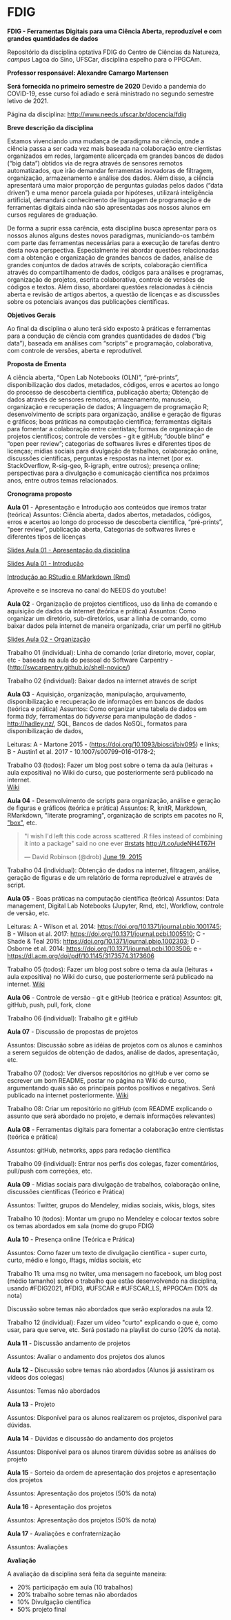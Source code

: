 # FDIG

**FDIG - Ferramentas Digitais para uma Ciência Aberta, reproduzível e com grandes quantidades de dados**

Repositório da disciplina optativa FDIG do Centro de Ciências da Natureza, *campus* Lagoa do Sino, UFSCar, disciplina espelho para o PPGCAm.

**Professor responsável: Alexandre Camargo Martensen**

**Será fornecida no primeiro semestre de 2020** Devido a pandemia do COVID-19, esse curso foi adiado e será ministrado no segundo semestre letivo de 2021.

Página da disciplina: http://www.needs.ufscar.br/docencia/fdig

**Breve descrição da disciplina**

Estamos vivenciando uma mudança de paradigma na ciência, onde a ciência passa a ser cada vez mais baseada na colaboração entre cientistas organizados em redes, largamente alicerçada em grandes bancos de dados (“big data”) obtidos via de regra através de sensores remotos automatizados, que irão demandar ferramentas inovadoras de filtragem, organização, armazenamento e análise dos dados. Além disso, a ciência apresentará uma maior proporção de perguntas guiadas pelos dados (“data driven”) e uma menor parcela guiada por hipóteses, utilizará inteligência artificial, demandará conhecimento de linguagem de programação e de ferramentas digitais ainda não são apresentadas aos nossos alunos em cursos regulares de graduação.

De forma a suprir essa carência, esta disciplina busca apresentar para os nossos alunos alguns destes novos paradigmas, municiando-os também com parte das ferramentas necessárias para a execução de tarefas dentro desta nova perspectiva. Especialmente irei abordar questões relacionadas com a obtenção e organização de grandes bancos de dados, análise de grandes conjuntos de dados através de scripts, colaboração científica através do compartilhamento de dados, códigos para análises e programas, organização de projetos, escrita colaborativa, controle de versões de códigos e textos. Além disso, abordarei questões relacionadas à ciência aberta e revisão de artigos abertos, a questão de licenças e as discussões sobre os potenciais avanços das publicações científicas.

**Objetivos Gerais**

Ao final da disciplina o aluno terá sido exposto à práticas e ferramentas para a condução de ciência com grandes quantidades de dados (“big data”), baseada em análises com “scripts” e programação, colaborativa, com controle de versões, aberta e reprodutível. 

**Proposta de Ementa**

A ciência aberta, “Open Lab Notebooks (OLN)”, “pré-prints”, disponibilização dos dados, metadados, códigos, erros e acertos ao longo do processo de descoberta científica, publicação aberta; Obtenção de dados através de sensores remotos, armazenamento, manuseio, organização e recuperação de dados; A linguagem de programação R; desenvolvimento de scripts para organização, análise e geração de figuras e gráficos; boas práticas na computação científica; ferramentas digitais para fomentar a colaboração entre cientistas; formas de organização de projetos científicos; controle de versões - git e gitHub; “double blind” e “open peer review”; categorias de softwares livres e diferentes tipos de licenças; mídias sociais para divulgação de trabalhos, colaboração online, discussões científicas, perguntas e respostas na internet (por ex. StackOverflow, R-sig-geo, R-igraph, entre outros); presença online; perspectivas para a divulgação e comunicação científica nos próximos anos, entre outros temas relacionados.

**Cronograma proposto**

**Aula 01** - Apresentação e Introdução aos conteúdos que iremos tratar (teórica)
Assuntos:  Ciência aberta, dados abertos, metadados, códigos, erros e acertos ao longo do processo de descoberta científica, “pré-prints”, "peer review”, publicação aberta, Categorias de softwares livres e diferentes tipos de licenças

[Slides Aula 01 - Apresentação da disciplina](https://drive.google.com/open?id=1zVDjiZ49_9sy6X08SEPxc2X2ZwN-3WRa)

[Slides Aula 01 - Introdução](https://github.com/alecamar/FDIG/blob/master/Aula_02_Introducao.html)

[Introdução ao RStudio e RMarkdown (Rmd)](https://youtu.be/vjFmEGkpfFs)

Aproveite e se inscreva no canal do NEEDS do youtube!

**Aula 02** - Organização de projetos científicos, uso da linha de comando e aquisição de dados da internet (teórica e prática)
Assuntos: Como organizar um diretório, sub-diretórios, usar a linha de comando, como baixar dados pela internet de maneira organizada, criar um perfil no gitHub

[Slides Aula 02 - Organização](https://github.com/alecamar/FDIG/blob/master/Aula_02_Organizacao.html)

Trabalho 01 (individual): Linha de comando (criar diretorio, mover, copiar, etc - baseada na aula do pessoal do Software Carpentry - (http://swcarpentry.github.io/shell-novice/)

Trabalho 02 (individual): Baixar dados na internet através de script

**Aula 03** - Aquisição, organização, manipulação, arquivamento, disponibilização e recuperação de informações em bancos de dados (teórica e prática)
Assuntos:  Como organizar uma tabela de dados em forma *tidy*, ferramentas do *tidyverse* para manipulação de dados - http://hadley.nz/, SQL, Bancos de dados NoSQL, formatos para disponibilização de dados,

Leituras: 
A - Martone 2015 - (https://doi.org/10.1093/biosci/biv095) e links; B - Austin1 et al. 2017 - 10.1007/s00799-016-0178-2;

Trabalho 03 (todos): Fazer um blog post sobre o tema da aula (leituras + aula expositiva) no Wiki do curso, que posteriormente será publicado na internet.  
[Wiki](https://docs.google.com/document/d/1ofYoa8K2Inhz5gR_qv0TgSNzf52kHvnHbdAE-dKG__M/edit?usp=sharing)

**Aula 04** - Desenvolvimento de scripts para organização, análise e geração de figuras e gráficos (teórica e prática)
Assuntos: R, knitR, Markdown, RMarkdown, "literate programing", organização de scripts em pacotes no R, <a href="https://github.com/klmr/box">"box"</a>, etc.

<blockquote class="twitter-tweet"><p lang="en" dir="ltr">&quot;I wish I&#39;d left this code across scattered .R files instead of combining it into a package&quot; said no one ever <a href="https://twitter.com/hashtag/rstats?src=hash&amp;ref_src=twsrc%5Etfw">#rstats</a> <a href="http://t.co/udeNH4T67H">http://t.co/udeNH4T67H</a></p>&mdash; David Robinson (@drob) <a href="https://twitter.com/drob/status/611885584584441856?ref_src=twsrc%5Etfw">June 19, 2015</a></blockquote> 

Trabalho 04 (individual): Obtenção de dados na internet, filtragem, análise, geração de figuras e de um relatório de forma reproduzível e através de script.

**Aula 05** - Boas práticas na computação científica (teórica)
Assuntos: Data management, Digital Lab Notebooks (Jupyter, Rmd, etc), Workflow, controle de versão, etc.  

Leituras: 
A - Wilson et al. 2014: https://doi.org/10.1371/journal.pbio.1001745; B - Wilson et al. 2017: https://doi.org/10.1371/journal.pcbi.1005510; 
C - Shade & Teal 2015: https://doi.org/10.1371/journal.pbio.1002303; D - Osborne et al. 2014: https://doi.org/10.1371/journal.pcbi.1003506; e - https://dl.acm.org/doi/pdf/10.1145/3173574.3173606

Trabalho 05 (todos): Fazer um blog post sobre o tema da aula (leituras + aula expositiva) no Wiki do curso, que posteriormente será publicado na internet.
[Wiki](https://docs.google.com/document/d/1ofYoa8K2Inhz5gR_qv0TgSNzf52kHvnHbdAE-dKG__M/edit?usp=sharing)

**Aula 06** - Controle de versão - git e gitHub (teórica e prática)
Assuntos: git, gitHub, push, pull, fork, clone

Trabalho 06 (individual): Trabalho git e gitHub

**Aula 07** - Discussão de propostas de projetos

Assuntos: Discussão sobre as idéias de projetos com os alunos e caminhos a serem seguidos de obtenção de dados, análise de dados, apresentação, etc.

Trabalho 07 (todos): Ver diversos repositórios no gitHub e ver como se escrever um bom README, postar no página na Wiki do curso, argumentando quais são os principais pontos positivos e negativos. Será publicado na internet posteriormente.
[Wiki](https://docs.google.com/document/d/1ofYoa8K2Inhz5gR_qv0TgSNzf52kHvnHbdAE-dKG__M/edit?usp=sharing)

Trabalho 08: Criar um repositório no gitHub (com README explicando o assunto que será abordado no projeto, e demais informações relevantes)

**Aula 08** - Ferramentas digitais para fomentar a colaboração entre cientistas (teórica e prática)

Assuntos: gitHub, networks, apps para redação científica

Trabalho 09 (individual): Entrar nos perfis dos colegas, fazer comentários, pull/push com correções, etc. 

**Aula 09** - Mídias sociais para divulgação de trabalhos, colaboração online, discussões científicas (Teórico e Prática)

Assuntos: Twitter, grupos do Mendeley, midias sociais, wikis, blogs, sites  

Trabalho 10 (todos): Montar um grupo no Mendeley e colocar textos sobre os temas abordados em sala (nome do grupo FDIG)

**Aula 10** - Presença online (Teórica e Prática)

Assuntos: Como fazer um texto de divulgação científica - super curto, curto, médio e longo, #tags, mídias sociais, etc

Trabalho 11: uma msg no twiter, uma mensagem no facebook, um blog post (médio tamanho) sobre o trabalho que estão desenvolvendo na disciplina, usando #FDIG2021, #FDIG, #UFSCAR e #UFSCAR_LS, #PPGCAm (10% da nota)

Discussão sobre temas não abordados que serão explorados na aula 12. 

Trabalho 12 (individual): Fazer um vídeo "curto" explicando o que é, como usar, para que serve, etc. Será postado na playlist do curso (20% da nota).

**Aula 11** - Discussão andamento de projetos

Assuntos: Avaliar o andamento dos projetos dos alunos

**Aula 12** - Discussão sobre temas não abordados (Alunos já assistiram os vídeos dos colegas)

Assuntos: Temas não abordados

**Aula 13** - Projeto

Assuntos: Disponível para os alunos realizarem os projetos, disponível para dúvidas.

**Aula 14** - Dúvidas e discussão do andamento dos projetos

Assuntos: Disponível para os alunos tirarem dúvidas sobre as análises do projeto

**Aula 15** - Sorteio da ordem de apresentação dos projetos e apresentação dos projetos

Assuntos: Apresentação dos projetos (50% da nota)

**Aula 16** - Apresentação dos projetos

Assuntos: Apresentação dos projetos (50% da nota)

**Aula 17** - Avaliações e confraternização

Assuntos: Avaliações

**Avaliação**

A avaliação da disciplina será feita da seguinte maneira:

- 20% participação em aula (10 trabalhos)
- 20% trabalho sobre temas não abordados
- 10% Divulgação científica
- 50% projeto final
